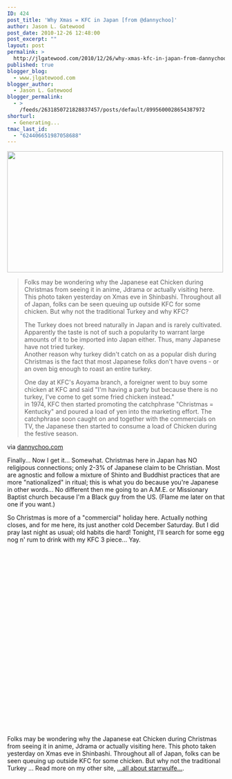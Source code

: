 ```yaml
---
ID: 424
post_title: 'Why Xmas = KFC in Japan [from @dannychoo]'
author: Jason L. Gatewood
post_date: 2010-12-26 12:48:00
post_excerpt: ""
layout: post
permalink: >
  http://jlgatewood.com/2010/12/26/why-xmas-kfc-in-japan-from-dannychoo/
published: true
blogger_blog:
  - www.jlgatewood.com
blogger_author:
  - Jason L. Gatewood
blogger_permalink:
  - >
    /feeds/2631850721828837457/posts/default/8995600028654387972
shorturl:
  - Generating...
tmac_last_id:
  - "624406651987058688"
---
```

<div><div><a href="http://www.flickr.com/photos/dannychoo/5289614666/"><img src="http://www.jlgatewood.com/wp-content/uploads/2011/03/5289614666_4cdc42a40a.jpg" border="0" height="281" width="500" /></a><blockquote><div><p>Folks may be wondering why the Japanese eat Chicken during Christmas from seeing it in anime, Jdrama or actually visiting here. This photo taken yesterday on Xmas eve in Shinbashi. Throughout all of Japan, folks can be seen queuing up outside KFC for some chicken. But why not the traditional Turkey and why KFC?</p><p>The Turkey does not breed naturally in Japan and is rarely cultivated. Apparently the taste is not of such a popularity to warrant large amounts of it to be imported into Japan either. Thus, many Japanese have not tried turkey.<br />  Another reason why turkey didn't catch on as a popular dish during Christmas is the fact that most Japanese folks don't have ovens - or an oven big enough to roast an entire turkey.</p><p>One day at KFC's Aoyama branch, a foreigner went to buy some chicken at KFC and said "I'm having a party but because there is no turkey, I've come to get some fried chicken instead."<br />  in 1974, KFC then started promoting the catchphrase "Christmas = Kentucky" and poured a load of yen into the marketing effort. The catchphrase soon caught on and together with the commercials on TV, the Japanese then started to consume a load of Chicken during the festive season.</p></div></blockquote><div>via <a href="http://www.dannychoo.com/post/en/25944/Why+Xmas+KFC+in+Japan.html">dannychoo.com</a></div> <p>Finally...  Now I get it... Somewhat.  Christmas here in Japan has NO religipous connections; only 2-3% of Japanese claim to be Christian. Most are agnostic and follow a mixture of Shinto and Buddhist practices that are more "nationalized" in ritual; this is what you do because you're Japanese in other words...  No different then me going to an A.M.E. or Missionary Baptist church because I'm a Black guy from the US. (Flame me later on that one if you want.) </p><p>So Christmas is more of a "commercial" holiday here.  Actually nothing closes, and for me here, its just another cold December Saturday. But I did pray last night as usual; old habits die hard! Tonight, I'll search for some egg nog n' rum to drink with my KFC 3 piece... Yay. </p><p><object height="417" width="500"><param name="movie" value="http://www.youtube.com/v/vqPRY_RkzUA&hl=en&fs=1" /><param name="wmode" value="window" /><param name="allowFullScreen" value="true" /><param name="allowscriptaccess" value="always" /><embed src="http://www.youtube.com/v/vqPRY_RkzUA&hl=en&fs=1" allowfullscreen="true" type="application/x-shockwave-flash" allowscriptaccess="always" wmode="window" height="417" width="500"></embed></object></p></div>Folks may be wondering why the Japanese eat Chicken during Christmas from seeing it in anime, Jdrama or actually visiting here. This photo taken yesterday on Xmas eve in Shinbashi. Throughout all of Japan, folks can be seen queuing up outside KFC for some chicken. But why not the traditional Turkey  ...  Read more on my other site, <a href="http://starrwulfe.info/why-xmas-kfc-in-japan-from-dannychoo">...all about starrwulfe...</a>. </div>